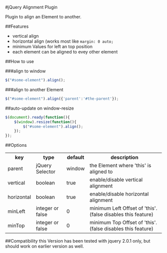 #jQuery Alignment Plugin

Plugin to align an Element to another. 

##Features
- vertical align
- horizontal align (works most like `margin: 0 auto;`
- minimum Values for left an top position
- each element can be aligned to evey other element

##How to use

###align to window
```javascript
$("#some-element").align();
```

###align to another Element
```javascript
$("#some-element").align({'parent':'#the-parent'});
```

##auto-update on window-resize
```javascript
$(document).ready(function(){
    $(window).resize(function(){
        $("#some-element").align();        
    });
});
```

##Options
<table>
    <tr>
        <th>key</th><th>type</th><th>default</th><th>description</th>
    </tr>
    <tr>
        <td>parent</td><td>jQuery Selector</td><td>window</td><td>the Element where 'this' is aligned to</td>
    </tr>
    <tr>
        <td>vertical</td><td>boolean</td><td>true</td><td>enable/disable vertical alignment</td>
    </tr>
    <tr>
        <td>horizontal</td><td>boolean</td><td>true</td><td>enable/disable horizontal alignment</td>
    </tr>
    <tr>
        <td>minLeft</td><td>integer or false</td><td>0</td><td>minimum Left Offset of 'this'. (false disables this feature)</td>
    </tr>
    <tr>
        <td>minTop</td><td>integer or false</td><td>0</td><td>minimum Top Offset of 'this'. (false disables this feature)</td>
    </tr>
</table>

##Compatibility
this Version has been tested with jquery 2.0.1 only, but should work on earlier version as well.
